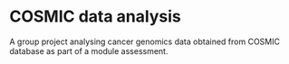 # COSMIC data analysis
A group project analysing cancer genomics data obtained from COSMIC database as part of a module assessment.
